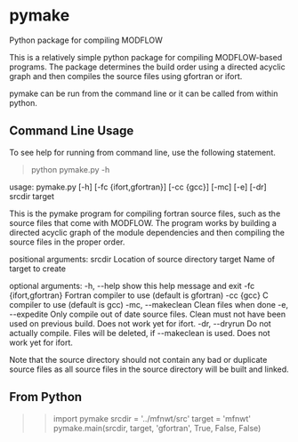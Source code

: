 # pymake
Python package for compiling MODFLOW

This is a relatively simple python package for compiling MODFLOW-based programs.  The package determines the build order using a directed acyclic graph and then compiles the source files using gfortran or ifort.

pymake can be run from the command line or it can be called from within python.  


## Command Line Usage

To see help for running from command line, use the following statement.

>python pymake.py -h

usage: pymake.py [-h] [-fc {ifort,gfortran}] [-cc {gcc}] [-mc] [-e] [-dr]
                 srcdir target

This is the pymake program for compiling fortran source files, such as the
source files that come with MODFLOW. The program works by building a directed
acyclic graph of the module dependencies and then compiling the source files
in the proper order.

positional arguments:
  srcdir                Location of source directory
  target                Name of target to create

optional arguments:
  -h, --help            show this help message and exit
  -fc {ifort,gfortran}  Fortran compiler to use (default is gfortran)
  -cc {gcc}             C compiler to use (default is gcc)
  -mc, --makeclean      Clean files when done
  -e, --expedite        Only compile out of date source files. Clean must not
                        have been used on previous build. Does not work yet
                        for ifort.
  -dr, --dryrun         Do not actually compile. Files will be deleted, if
                        --makeclean is used. Does not work yet for ifort.

Note that the source directory should not contain any bad or duplicate source
files as all source files in the source directory will be built and linked.

## From Python

>> import pymake
>> srcdir = '../mfnwt/src'
>> target = 'mfnwt'
>> pymake.main(srcdir, target, 'gfortran', True, False, False)


